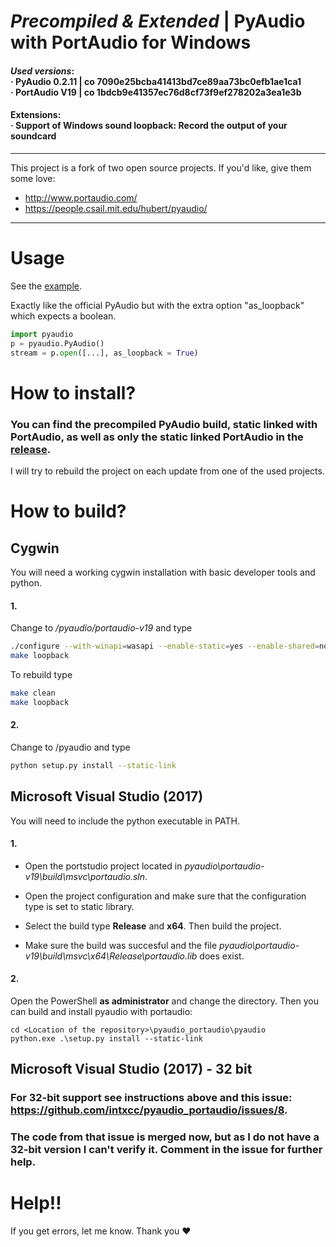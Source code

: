 # _Precompiled & Extended_ | PyAudio with PortAudio for Windows

#### _Used versions_: <br>&middot; PyAudio 0.2.11 | co 7090e25bcba41413bd7ce89aa73bc0efb1ae1ca1<br>&middot; PortAudio V19 | co 1bdcb9e41357ec76d8cf73f9ef278202a3ea1e3b

#### Extensions:<br>&middot; Support of Windows sound loopback: Record the output of your soundcard

---
This project is a fork of two open source projects. If you'd like, give them some love:
- http://www.portaudio.com/
- https://people.csail.mit.edu/hubert/pyaudio/

---

# Usage

See the [example](https://github.com/intxcc/pyaudio_portaudio/tree/master/example).

Exactly like the official PyAudio but with the extra option "as_loopback" which expects a boolean.
```python
import pyaudio
p = pyaudio.PyAudio()
stream = p.open([...], as_loopback = True)
```

# How to install?

### You can find the precompiled PyAudio build, static linked with PortAudio, as well as only the static linked PortAudio in the [release](https://github.com/intxcc/pyaudio_portaudio/releases).

I will try to rebuild the project on each update from one of the used projects.

# How to build?

## Cygwin

You will need a working cygwin installation with basic developer tools and python.

#### 1.
Change to */pyaudio/portaudio-v19* and type
```bash
./configure --with-winapi=wasapi --enable-static=yes --enable-shared=no
make loopback
```

To rebuild type
```bash
make clean
make loopback
```

#### 2.
Change to /pyaudio and type
```bash
python setup.py install --static-link
```

## Microsoft Visual Studio (2017)

You will need to include the python executable in PATH.

#### 1.

- Open the portstudio project located in *pyaudio\portaudio-v19\build\msvc\portaudio.sln*.

- Open the project configuration and make sure that the configuration type is set to static library.

- Select the build type __Release__ and __x64__. Then build the project.

- Make sure the build was succesful and the file *pyaudio\portaudio-v19\build\msvc\x64\Release\portaudio.lib* does exist.

#### 2.

Open the PowerShell __as administrator__ and change the directory. Then you can build and install pyaudio with portaudio:

```
cd <Location of the repository>\pyaudio_portaudio\pyaudio
python.exe .\setup.py install --static-link
```

## Microsoft Visual Studio (2017) - 32 bit

### For 32-bit support see instructions above and this issue: https://github.com/intxcc/pyaudio_portaudio/issues/8.

### The code from that issue is merged now, but as I do not have a 32-bit version I can't verify it. Comment in the issue for further help.

# Help!!
If you get errors, let me know. Thank you &hearts;
